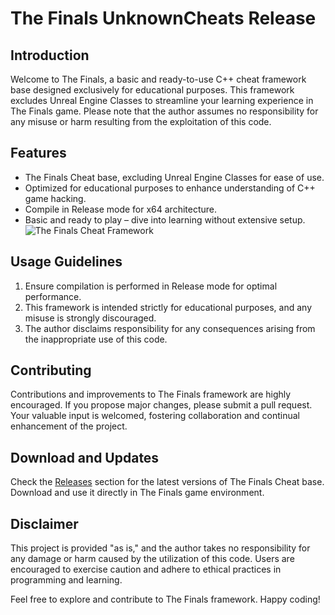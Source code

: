# The Finals UnknownCheats Release

## Introduction
Welcome to The Finals, a basic and ready-to-use C++ cheat framework base designed exclusively for educational purposes. This framework excludes Unreal Engine Classes to streamline your learning experience in The Finals game. Please note that the author assumes no responsibility for any misuse or harm resulting from the exploitation of this code.

## Features
- The Finals Cheat base, excluding Unreal Engine Classes for ease of use.
- Optimized for educational purposes to enhance understanding of C++ game hacking.
- Compile in Release mode for x64 architecture.
- Basic and ready to play – dive into learning without extensive setup.
![The Finals Cheat Framework](https://i.imgur.com/EwOCb2k.gif)


## Usage Guidelines
1. Ensure compilation is performed in Release mode for optimal performance.
2. This framework is intended strictly for educational purposes, and any misuse is strongly discouraged.
3. The author disclaims responsibility for any consequences arising from the inappropriate use of this code.

## Contributing
Contributions and improvements to The Finals framework are highly encouraged. If you propose major changes, please submit a pull request. Your valuable input is welcomed, fostering collaboration and continual enhancement of the project.

## Download and Updates
Check the [Releases](https://github.com/techpixiedev/the-finals-cheat/releases) section for the latest versions of The Finals Cheat base. Download and use it directly in The Finals game environment.

## Disclaimer
This project is provided "as is," and the author takes no responsibility for any damage or harm caused by the utilization of this code. Users are encouraged to exercise caution and adhere to ethical practices in programming and learning.

Feel free to explore and contribute to The Finals framework. Happy coding!
